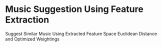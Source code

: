 # Music Suggestion Using Feature Extraction
Suggest Similar Music Using Extracted Feature Space Euclidean Distance and Optimized Weightings
